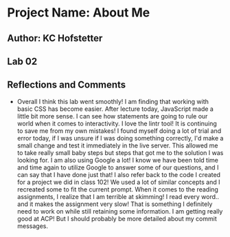 # Project Name: About Me

## Author: KC Hofstetter

## Lab 02

## Reflections and Comments

- Overall I think this lab went smoothly! I am finding that working with basic CSS has become easier. After lecture today, JavaScript made a little bit more sense. I can see how statements are going to rule our world when it comes to interactivity. I love the lintr tool! It is continuing to save me from my own mistakes! I found myself doing a lot of trial and error today, if I was unsure if I was doing something correctly, I'd make a small change and test it immediately in the live server. This allowed me to take really small baby steps but steps that got me to the solution I was looking for. I am also using Google a lot! I know we have been told time and time again to utilize Google to answer some of our questions, and I can say that I have done just that! I also refer back to the code I created for a project we did in class 102! We used a lot of similar concepts and I recreated some to fit the current prompt. When it comes to the reading assignments, I realize that I am terrible at skimming! I read every word.. and it makes the assignment very slow! That is something I definitely need to work on while still retaining some information. I am getting really good at ACP! But I should probably be more detailed about my commit messages.
